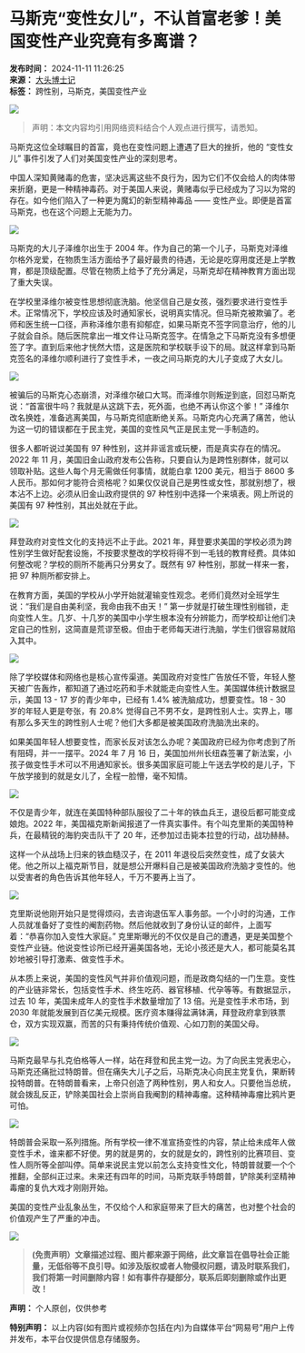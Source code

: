 # 马斯克“变性女儿”，不认首富老爹！美国变性产业究竟有多离谱？

**发布时间：** 2024-11-11 11:26:25  
**来源：** [大头博士记](https://www.163.com/dy/media/T1621936921399.html)  
**标签：** 跨性别，马斯克，美国变性产业  

![](https://static.ws.126.net/163/f2e/dy_media/dy_media/static/images/ipLocation.f6d00eb.svg)

> 声明：本文内容均引用网络资料结合个人观点进行撰写，请悉知。

马斯克这位全球瞩目的首富，竟也在变性问题上遭遇了巨大的挫折，他的 “变性女儿” 事件引发了人们对美国变性产业的深刻思考。

中国人深知黄赌毒的危害，坚决远离这些不良行为，因为它们不仅会给人的肉体带来折磨，更是一种精神毒药。对于美国人来说，黄赌毒似乎已经成为了习以为常的存在。如今他们陷入了一种更为魔幻的新型精神毒品 —— 变性产业。即便是首富马斯克，也在这个问题上无能为力。

![](https://nimg.ws.126.net/?url=http%3A%2F%2Fdingyue.ws.126.net%2F2024%2F1111%2Fb90b9310j00smro4f00mfd000ta00iep.jpg&thumbnail=660x2147483647&quality=80&type=jpg)

马斯克的大儿子泽维尔出生于 2004 年。作为自己的第一个儿子，马斯克对泽维尔格外宠爱，在物质生活方面给予了最好最贵的待遇，无论是吃穿用度还是上学教育，都是顶级配置。尽管在物质上给予了充分满足，马斯克却在精神教育方面出现了重大失误。

在学校里泽维尔被变性思想彻底洗脑。他坚信自己是女孩，强烈要求进行变性手术。正常情况下，学校应该及时通知家长，说明真实情况。但马斯克被欺骗了。老师和医生统一口径，声称泽维尔患有抑郁症，如果马斯克不签字同意治疗，他的儿子就会自杀。随后医院拿出一堆文件让马斯克签字。在情急之下马斯克没有多想便签了字。直到后来他才恍然大悟，这是医院和学校联手设下的局。就这样拿到马斯克签名的泽维尔顺利进行了变性手术，一夜之间马斯克的大儿子变成了大女儿。

![](https://nimg.ws.126.net/?url=http%3A%2F%2Fdingyue.ws.126.net%2F2024%2F1111%2F30bc5167j00smro4l00rcd000v900iyp.jpg&thumbnail=660x2147483647&quality=80&type=jpg)

被骗后的马斯克心态崩溃，对泽维尔破口大骂。而泽维尔则叛逆到底，回怼马斯克说：“首富很牛吗？我就是从这跳下去，死外面，也绝不再认你这个爹！” 泽维尔改名换姓，准备逃离美国，与马斯克彻底断绝关系。马斯克内心充满了痛苦，他认为这一切的错误都在于民主党，美国的变性风气正是民主党一手制造的。

很多人都听说过美国有 97 种性别，这并非谣言或玩梗，而是真实存在的情况。2022 年 11 月，美国旧金山政府发布公告称，只要自认为是跨性别群体，就可以领取补贴。这些人每个月无需做任何事情，就能白拿 1200 美元，相当于 8600 多人民币。那如何才能符合资格呢？如果仅仅说自己是男性或女性，那就别想了，根本沾不上边。必须从旧金山政府提供的 97 种性别中选择一个来填表。网上所说的美国有 97 种性别，其出处就在于此。

![](https://nimg.ws.126.net/?url=http%3A%2F%2Fdingyue.ws.126.net%2F2024%2F1111%2F64be00fbj00smro4s00y5d000v900szp.jpg&thumbnail=660x2147483647&quality=80&type=jpg)

拜登政府对变性文化的支持远不止于此。2021 年，拜登要求美国的学校必须为跨性别学生做好配套设施，不按要求整改的学校将得不到一毛钱的教育经费。具体如何整改呢？学校的厕所不能再只分男女了。既然有 97 种性别，那就一样来一套，把 97 种厕所都安排上。

在教育方面，美国的学校从小学开始就灌输变性观念。老师们竟然对全班学生说：“我们是自由美利坚，我命由我不由天！” 第一步就是打破生理性别枷锁，走向变性人生。几岁、十几岁的美国中小学生根本没有分辨能力，而学校却让他们决定自己的性别，这简直是荒谬至极。但由于老师每天进行洗脑，学生们很容易就陷入其中。

![](https://nimg.ws.126.net/?url=http%3A%2F%2Fdingyue.ws.126.net%2F2024%2F1111%2F53e7f9dej00smro4y011ed000v900kup.jpg&thumbnail=660x2147483647&quality=80&type=jpg)

除了学校媒体和网络也是核心宣传渠道。美国政府对变性广告放任不管，年轻人整天被广告轰炸，都知道了通过吃药和手术就能走向变性人生。美国媒体统计数据显示，美国 13 - 17 岁的青少年中，已经有 1.4% 被洗脑成功，想要变性。18 - 30 岁的年轻人更是夸张，有 20.8% 觉得自己不男不女，是跨性别人士。实界上，哪有那么多天生的跨性别人士呢？他们大多都是被美国政府洗脑洗出来的。

如果美国年轻人想要变性，而家长反对该怎么办呢？美国政府已经为你考虑到了所有阻碍，并一一摆平。2024 年 7 月 16 日，美国加州州长纽森签署了新法案，小孩子做变性手术可以不用通知家长。很多美国家庭可能上午送去学校的是儿子，下午放学接到的就是女儿了，全程一脸懵，毫不知情。

![](https://nimg.ws.126.net/?url=http%3A%2F%2Fdingyue.ws.126.net%2F2024%2F1111%2Fec5d5f34j00smro5300ncd000v900p8p.jpg&thumbnail=660x2147483647&quality=80&type=jpg)

不仅是青少年，就连在美国特种部队服役了二十年的铁血兵王，退役后都可能变成娘炮。2022 年，美国福克斯新闻报道了一件真实事件。有个叫克里斯的美国特种兵，在最精锐的海豹突击队干了 20 年，还参加过击毙本拉登的行动，战功赫赫。

这样一个从战场上归来的铁血糙汉子，在 2011 年退役后突然变性，成了女装大佬。他之所以上福克斯节目，就是想公开爆料自己是被美国政府洗脑才变性的。他以受害者的角色告诉其他年轻人，千万不要再上当了。

![](https://nimg.ws.126.net/?url=http%3A%2F%2Fdingyue.ws.126.net%2F2024%2F1111%2Fc7ecaa0cj00smro5900n2d000v900hkp.jpg&thumbnail=660x2147483647&quality=80&type=jpg)

克里斯说他刚开始只是觉得烦闷，去咨询退伍军人事务部。一个小时的沟通，工作人员就准备好了变性的阉割药物。然后他就收到了身份认证的邮件，上面写着：“恭喜你加入变性大家庭。” 克里斯曝光的不仅仅是自己的遭遇，更是美国整个变性产业链。他说变性诊所已经开遍美国各地，无论小孩还是大人，都可能莫名其妙地被引导打激素、做变性手术。

从本质上来说，美国的变性风气并非价值观问题，而是政商勾结的一门生意。变性的产业链非常长，包括变性手术、终生吃药、器官移植、代孕等等。有数据显示，过去 10 年，美国未成年人的变性手术数量增加了 13 倍。光是变性手术市场，到 2030 年就能发展到百亿美元规模。医疗资本赚得盆满钵满，拜登政府拿到铁票仓，双方实现双赢，而苦的只有秉持传统价值观、心如刀割的美国父母。

![](https://nimg.ws.126.net/?url=http%3A%2F%2Fdingyue.ws.126.net%2F2024%2F1111%2F560773d8j00smro5v00axd000hs00a5p.jpg&thumbnail=660x2147483647&quality=80&type=jpg)

马斯克最早与扎克伯格等人一样，站在拜登和民主党一边。为了向民主党表忠心，马斯克还痛批过特朗普。但在痛失大儿子之后，马斯克决心向民主党复仇，果断转投特朗普。在特朗普看来，上帝只创造了两种性别，男人和女人。只要他当总统，就会拨乱反正，铲除美国社会上崇尚自我阉割的精神毒瘤。这种精神毒瘤比鸦片更可怕。

![](https://nimg.ws.126.net/?url=http%3A%2F%2Fdingyue.ws.126.net%2F2024%2F1111%2F210f39a6j00smro6l00ked000r300qdp.jpg&thumbnail=660x2147483647&quality=80&type=jpg)

特朗普会采取一系列措施。所有学校一律不准宣扬变性的内容，禁止给未成年人做变性手术，谁来都不好使。男的就是男的，女的就是女的，跨性别的比赛项目、变性人厕所等全部叫停。简单来说民主党以前怎么支持变性文化，特朗普就要一个个推翻，全部纠正过来。未来还有四年的时间，马斯克联手特朗普，铲除美利坚精神毒瘤的复仇大戏才刚刚开始。

美国的变性产业乱象丛生，不仅给个人和家庭带来了巨大的痛苦，也对整个社会的价值观产生了严重的冲击。

![](https://nimg.ws.126.net/?url=http%3A%2F%2Fdingyue.ws.126.net%2F2024%2F1111%2F6a951fd6j00smro7b00c9d000gu00ayp.jpg&thumbnail=660x2147483647&quality=80&type=jpg)

> **(免责声明）文章描述过程、图片都来源于网络，此文章旨在倡导社会正能量，无低俗等不良引导。如涉及版权或者人物侵权问题，请及时联系我们，我们将第一时间删除内容！如有事件存疑部分，联系后即刻删除或作出更改！**

**声明：** 个人原创，仅供参考

**特别声明：** 以上内容(如有图片或视频亦包括在内)为自媒体平台“网易号”用户上传并发布，本平台仅提供信息存储服务。